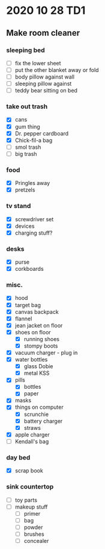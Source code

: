 # 2020 10 28 TD1
## Make room cleaner
### sleeping bed
- [ ] fix the lower sheet
- [ ] put the other blanket away or fold
- [ ] body pillow against wall
- [ ] sleeping pillow against
- [ ] teddy bear sitting on bed

### take out trash
- [x] cans
- [x] gum thing
- [x] Dr. pepper cardboard
- [x] Chick-fil-a bag
- [ ] smol trash
- [ ] big trash

### food
- [x] Pringles away
- [x] pretzels

### tv stand
- [x] screwdriver set
- [x] devices
- [x] charging stuff?

### desks
- [x] purse
- [x] corkboards

### misc.
- [x] hood
- [x] target bag
- [x] canvas backpack
- [x] flannel
- [x] jean jacket on floor
- [x] shoes on floor
  - [x] running shoes
  - [x] stompy boots
- [x] vacuum charger - plug in
- [x] water bottles
  - [x] glass Dobie
  - [x] metal KSS
- [x] pills
  - [x] bottles
  - [x] paper
- [x] masks
- [x] things on computer
  - [x] scrunchie
  - [x] battery charger
  - [x] straws
- [x] apple charger
- [ ] Kendall's bag

### day bed
- [x] scrap book

### sink countertop
- [ ] toy parts
- [ ] makeup stuff
  - [ ] primer
  - [ ] bag
  - [ ] powder
  - [ ] brushes
  - [ ] concealer
